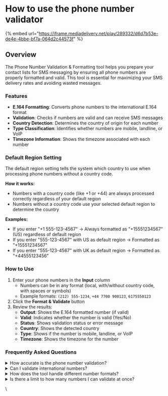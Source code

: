 # How to use the phone number validator

{% embed url="https://iframe.mediadelivery.net/play/289332/d6d7b53e-de4e-4bbe-bf7a-064d2c44573f" %}



## Overview <a href="#overview" id="overview"></a>

The Phone Number Validation & Formatting tool helps you prepare your contact lists for SMS messaging by ensuring all phone numbers are properly formatted and valid. This tool is essential for maximizing your SMS delivery rates and avoiding wasted messages.

### Features <a href="#features" id="features"></a>

* **E.164 Formatting**: Converts phone numbers to the international E.164 format
* **Validation**: Checks if numbers are valid and can receive SMS messages
* **Country Detection**: Determines the country of origin for each number
* **Type Classification**: Identifies whether numbers are mobile, landline, or VoIP
* **Timezone Information**: Shows the timezone associated with each number

### Default Region Setting <a href="#default-region-setting" id="default-region-setting"></a>

The default region setting tells the system which country to use when processing phone numbers without a country code.

**How it works:**

* Numbers with a country code (like +1 or +44) are always processed correctly regardless of your default region
* Numbers without a country code use your selected default region to determine the country

**Examples:**

* If you enter "+1 555-123-4567" → Always formatted as "+15551234567" (US) regardless of default region
* If you enter "555-123-4567" with US as default region → Formatted as "+15551234567"
* If you enter "555-123-4567" with UK as default region → Formatted as "+44555123456"

### How to Use <a href="#how-to-use" id="how-to-use"></a>

1. Enter your phone numbers in the **Input** column
   * Numbers can be in any format (local, with/without country code, with spaces or symbols)
   * Example formats: `(212) 555-1234`, `+44 7700 900123`, `6175550123`
2. Click the **Format & Validate** button
3. Review the results:
   * **Output**: Shows the E.164 formatted number (if valid)
   * **Valid**: Indicates whether the number is valid (Yes/No)
   * **Status**: Shows validation status or error message
   * **Country**: Shows the detected country
   * **Type**: Shows if the number is mobile, landline, or VoIP
   * **Timezone**: Shows the timezone for the number

### Frequently Asked Questions <a href="#frequently-asked-questions" id="frequently-asked-questions"></a>

<details>

<summary>How accurate is the phone number validation?</summary>

The phone number validation uses Google's phone number database to verify if numbers are properly formatted and potentially valid. The tool checks:

* Country code validity
* Number length for the specific country
* Number pattern matching for the region
* Basic structural validity

However, it cannot guarantee with 100% certainty that a number is currently in service or able to receive WhatsApp messages. Only sending a test message can confirm actual deliverability.

</details>

<details>

<summary>Can I validate international numbers?</summary>

Yes! The tool supports phone numbers from virtually all countries worldwide. For best results with international numbers:

* Include the country code with a plus sign (e.g., +44 for UK)
* If the country code is missing, the system will use your selected default region setting

</details>

<details>

<summary>How does the tool handle different number formats?</summary>

The tool is designed to be flexible and can handle most common phone number formats:

* Numbers with spaces, dashes, or parentheses
* Numbers with or without country codes
* Numbers with leading zeros or trunk prefixes

</details>

<details>

<summary>Is there a limit to how many numbers I can validate at once?</summary>

The tool is designed to handle hundreds of phone numbers in a single batch. For very large lists (1000+ numbers), the process may take a bit longer to complete.

</details>

\
